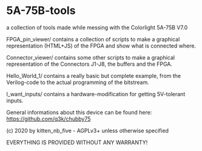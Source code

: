 # 5A-75B-tools
a collection of tools made while messing with the Colorlight 5A-75B V7.0

FPGA_pin_viewer/ contains a collection of scripts to make a graphical representation (HTML+JS) of the FPGA and show what is connected where.

Connector_viewer/ contains some other scripts to make a graphical representation of the Connectors J1-J8, the buffers and the FPGA.

Hello_World_1/ contains a really basic but complete example, from the Verilog-code to the actual programming of the bitstream.

I_want_inputs/ contains a hardware-modification for getting 5V-tolerant inputs. 

General informations about this device can be found here: https://github.com/q3k/chubby75

(c) 2020 by kitten_nb_five - AGPLv3+ unless otherwise specified

EVERYTHING IS PROVIDED WITHOUT ANY WARRANTY!
